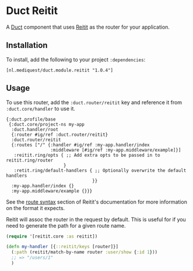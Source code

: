 # Duct Reitit

A [Duct][] component that uses [Reitit][] as the router for your
application.

[duct]: https://github.com/duct-framework/duct
[reitit]: https://github.com/metosin/reitit

## Installation

To install, add the following to your project `:dependencies`:

    [nl.mediquest/duct.module.reitit "1.0.4"]

## Usage

To use this router, add the `:duct.router/reitit` key and reference it
from `:duct.core/handler` to use it.

```edn
{:duct.profile/base
 {:duct.core/project-ns my-app
  :duct.handler/root
  {:router #ig/ref :duct.router/reitit}
  :duct.router/reitit
  {:routes ["/" {:handler #ig/ref :my-app.handler/index
                 :middleware [#ig/ref :my-app.middleware/example]}]
   :reitit.ring/opts { ;; Add extra opts to be passed in to reitit.ring/router
                      }
   :retit.ring/default-handlers { ;; Optionally overwrite the default handlers
                                 }}
  :my-app.handler/index {}
  :my-app.middleware/example {}}}
```

See the [route syntax][] section of Reitit's documentation for
more information on the format it expects.

Reitit will assoc the router in the request by default. This is useful
for if you need to generate the path for a given route name.

```clojure
(require '[reitit.core :as reitit])

(defn my-handler [{::reitit/keys [router]}]
  (:path (reitit/match-by-name router :user/show {:id 1}))
  ;; => "/users/1"
  )
```

[route syntax]: https://metosin.github.io/reitit/basics/route_syntax.html
